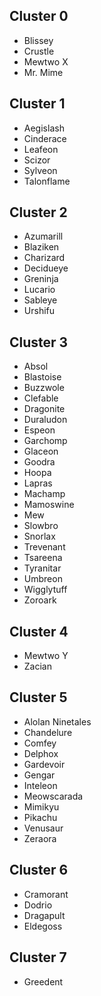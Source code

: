 ## Cluster 0
- Blissey
- Crustle
- Mewtwo X
- Mr. Mime

## Cluster 1
- Aegislash
- Cinderace
- Leafeon
- Scizor
- Sylveon
- Talonflame

## Cluster 2
- Azumarill
- Blaziken
- Charizard
- Decidueye
- Greninja
- Lucario
- Sableye
- Urshifu

## Cluster 3
- Absol
- Blastoise
- Buzzwole
- Clefable
- Dragonite
- Duraludon
- Espeon
- Garchomp
- Glaceon
- Goodra
- Hoopa
- Lapras
- Machamp
- Mamoswine
- Mew
- Slowbro
- Snorlax
- Trevenant
- Tsareena
- Tyranitar
- Umbreon
- Wigglytuff
- Zoroark

## Cluster 4
- Mewtwo Y
- Zacian

## Cluster 5
- Alolan Ninetales
- Chandelure
- Comfey
- Delphox
- Gardevoir
- Gengar
- Inteleon
- Meowscarada
- Mimikyu
- Pikachu
- Venusaur
- Zeraora

## Cluster 6
- Cramorant
- Dodrio
- Dragapult
- Eldegoss

## Cluster 7
- Greedent

